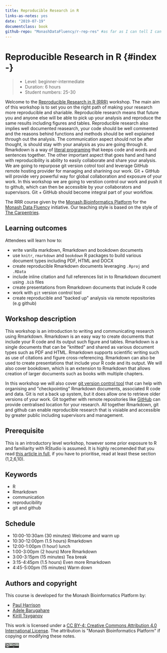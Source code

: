 ```yaml
---
title: Reproducible Research in R
links-as-notes: yes
date: "2019-07-19"
documentclass: book
github-repo: "MonashDataFluency/r-rep-res" #as far as I can tell I can't move this option into _outptu.yml
---
```


# Reproducible Research in R {#index -}

> - Level: beginner-intermediate
> - Duration: 6 hours
> - Student numbers: 25-30

Welcome to the [Reproducible Research in R (RRR)](https://github.com/MonashDataFluency/r-rep-res) workshop. The main aim of this workshop is to set you on the right path of making your research more reproducible and shariable. Reproducible research means that future you and anyone else will be able to pick up your analysis and reproduce the same results including figures and tables. Reproducible research also implies well documented reasearch, your code should be well commented and the reasons behind functions and methods should be well explained through out the analysis. The communication aspect should not be after thought, is should stay with your analysis as you are going through it. Rmarkdown is a way of [literal programing](http://www.literateprogramming.com/knuthweb.pdf) that keeps code and words and sentences together. The other important aspect that goes hand and hand with reproducibility is ability to easily collaborate and share your analysis. We are going to repurpose git version cotrol tool and leverage GitHub remote hosting provider for managing and sharining our work. Git + GitHub will provide very powerful way for global collaboration and exposure of your work. In this workshop we are going to verstion control our work and push it to github, which can then be accessible by your collaborators and supervisors. Git + GitHub should become integral part of your workflow.

The RRR course given by the [Monash Bioinformatics Platform](https://www.monash.edu/researchinfrastructure/bioinformatics) for the [Monash Data Fluency](https://monashdatafluency.github.io/) initiative. Our teaching style is based on the style of [The Carpentries](https://carpentries.org/).

## Learning outcomes

Attendees will learn how to:

- write vanilla markdown, Rmarkdown and bookdown documents
- use `knitr`, `rmarkdown` and `bookdown` R packages to build various document types including PDF, HTML and DOCX
- create reproducible Rmarkdown documents leveraging `.Rproj` and `.RData`
- include inline citation and full references list in to Rmarkdown document using `.bib` files
- create presentations from Rmarkdown documents that include R code
- work with `git` version control tool
- create reproducible and "backed up" analysis via remote repositories (e.g github)

## Workshop description

This workshop is an introduction to writing and communicating research using Rmarkdown. Rmarkdown is an easy way to create documents that include your R code and its output such figure and tables. Rmarkdown is a single documents that can be "knitted" and shared as various document types such as PDF and HTML. Rmarkdown supports scientific writing such as use of citations and figure cross-referencing. Rmarkdown can also be used to create presentations that include your R code and its output. We will also cover bookdown, which is an extension to Rmarkdown that allows creation of larger documents such as books with multiple chapters.

In this workshop we will also cover [git version control tool](https://git-scm.com/book/en/v1/Getting-Started-About-Version-Control) that can help with organising and "checkpointing" Rmarkdown documents, associated R code and data. Git is not a back up system, but it does allow one to retrieve older versions of your work. Git together with remote repositories like [GitHub](https://github.com) can provide centralised location for your research. All together Rmarkdown, git and github can enable reproducible research that is visiable and accessible by greater public including supervisors and management.

## Prerequisite

This is an introductory level workshop, however some prior exposure to R and familiarity with RStudio is assumed. It is highly recomended that you read [this article in full](https://peerj.com/preprints/3159/), if you have to prioritise, read at least these section (1,2,6,10).

## Keywords

- R
- Rmarkdown
- communication
- reproducibility
- git and github

## Schedule

- 10:00-10:30am (30 minutes) Welcome and warm up
- 10:30-12:00pm (1.5 hours)  Rmarkdown
- 12:00-1:00pm  (1 hour)     lunch
- 1:00-3:00pm   (2 hours)    More Rmarkdown
- 3:00-3:15pm   (15 minutes) Tea break
- 3:15-4:45pm   (1.5 hours)  Even more Rmarkdown
- 4:45-5:00pm   (15 minutes) Warm down

## Authors and copyright

This course is developed for the Monash Bioinformatics Platform by:

- [Paul Harrison](mailto:paul.harrison@monash.edu)
- [Adele Barugahare](mailto:Adele.Barugahare@monash.edu)
- [Kirill Tsyganov](mailto:kirill.tsyganov@monash.edu)

This work is licensed under a [CC BY-4: Creative Commons Attribution 4.0 International License](http://creativecommons.org/licenses/by/4.0/). The attribution is "Monash Bioinformatics Platform" if copying or modifying these notes.

<img src="figures/CC-BY.png" width="44" />
